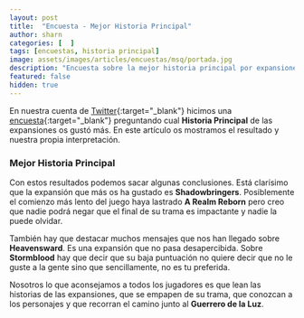 ```yaml
---
layout: post
title:  "Encuesta - Mejor Historia Principal"
author: sharn
categories: [  ]
tags: [encuestas, historia principal]
image: assets/images/articles/encuestas/msq/portada.jpg
description: "Encuesta sobre la mejor historia principal por expansiones."
featured: false
hidden: true
---
```


En nuestra cuenta de [Twitter](https://twitter.com/GacetaEorzea){:target="_blank"} hicimos una [encuesta](https://twitter.com/GacetaEorzea/status/1417530378991046659){:target="_blank"} preguntando cual **Historia Principal** de las expansiones os gustó más. En este artículo os mostramos el resultado y nuestra propia interpretación.

<script src="https://cdn.jsdelivr.net/npm/chart.js"></script>

### Mejor Historia Principal

<div class="container">
    <div class="row">
        <div class="col">
            <div class="card">
                <div class="card-body">
                    <canvas id="msq"></canvas>
                </div>
            </div>
        </div>
     </div>     
</div>

<script>
var msq = document.getElementById("msq");
if (msq) {
  new Chart(msq, {
  type: 'bar',
  options: {
    indexAxis: 'y',
    plugins: {
      legend: {
        display: false
      },
    },
  },  
  data: {
      labels: [
        'Shadowbringers',
        'Heavensward',
        'Stormblood',
        'A Realm Reborn',        
      ],
      datasets: [{
        label: '',
        data: [
          64.2,
          24.4,
          6.5,
          4.9],
        backgroundColor: [          
          '#4C3FA1',
          '#406FEA',
          '#E22102',
          '#298BB0'
        ],
        axis: 'y',
      }]
    },
  });
}
</script>


Con estos resultados podemos sacar algunas conclusiones. Está clarísimo que la expansión que más os ha gustado es **Shadowbringers**. Posiblemente el comienzo más lento del juego haya lastrado **A Realm Reborn** pero creo que nadie podrá negar que el final de su trama es impactante y nadie la puede olvidar.

También hay que destacar muchos mensajes que nos han llegado sobre **Heavensward**. Es una expansión que no pasa desapercibida. Sobre **Stormblood** hay que decir que su baja puntuación no quiere decir que no le guste a la gente sino que sencillamente, no es tu preferida.

Nosotros lo que aconsejamos a todos los jugadores es que lean las historias de las expansiones, que se empapen de su trama, que conozcan a los personajes y que recorran el camino junto al **Guerrero de la Luz**.